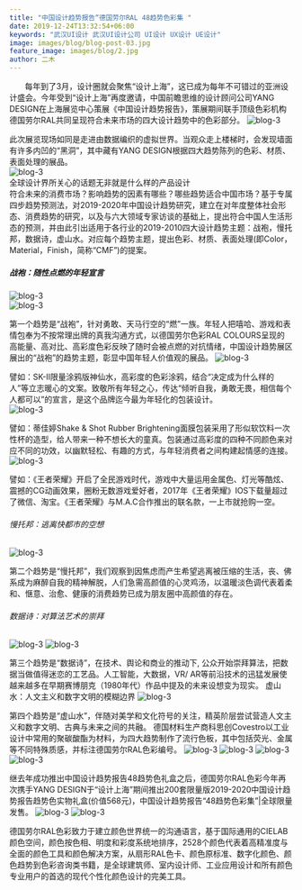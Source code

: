 ```yaml
---
title: "中国设计趋势报告“德国劳尔RAL 48趋势色彩集 "
date: 2019-12-24T13:32:54+06:00
keywords: "武汉UI设计 武汉UI设计公司 UI设计 UX设计 UE设计"
image: images/blog/blog-post-03.jpg
feature_image: images/blog/2.jpg
author: 二木
---
```

&nbsp;&nbsp;&nbsp;&nbsp;&nbsp;&nbsp;&nbsp;每年到了3月，设计圈就会聚焦“设计上海”，这已成为每年不可错过的亚洲设计盛会。今年受到“设计上海”再度邀请，中国前瞻思维的设计顾问公司YANG DESIGN在上海展览中心策展《中国设计趋势报告》，策展期间联手顶级色彩机构德国劳尔RAL共同呈现符合未来市场的四大设计趋势中的色彩部分。
![blog-3](/images/blog/3-1.jpg)   

此次展览现场如同是走进由数据编织的虚拟世界。当观众走上楼梯时，会发现墙面有许多内凹的“黑洞”，其中藏有YANG DESIGN根据四大趋势陈列的色彩、材质、表面处理的展品。  
![blog-3](/images/blog/3-2.jpg)   
全球设计界所关心的话题无非就是什么样的产品设计  
符合未来的消费市场？影响趋势的因素有哪些？哪些趋势适合中国市场？基于专属四步趋势预测法，对2019-2020年中国设计趋势研究，建立在对年度整体社会形态、消费趋势的研究，以及与六大领域专家访谈的基础上，提出符合中国人生活形态的预测，并由此引出适用于各行业的2019-2010四大设计趋势主题：战袍，慢托邦，数据诗，虚山水。对应每个趋势主题，提出色彩、材质、表面处理(即Color，Material，Finish，简称“CMF”)的提案。
##### 战袍：随性点燃的年轻宣言
![blog-3](/images/blog/3-3.jpg)   
![blog-3](/images/blog/3-4.jpg)

第一个趋势是“战袍”，针对勇敢、天马行空的“燃”一族。年轻人把嘻哈、游戏和表情包奉为不按常理出牌的真我沟通方式，以德国劳尔色彩RAL COLOURS呈现的高能量、高对比、高彩度色彩反映了随时会被点燃的对抗情绪，中国设计趋势展区展出的“战袍”的趋势主题，彰显中国年轻人价值观的展品。
![blog-3](/images/blog/3-5.jpg)  

譬如：SK-II限量涂鸦版神仙水，高彩度的色彩涂鸦，结合“决定成为什么样的人”等立志暖心的文案。致敬所有年轻之心，传达“倾听自我，勇敢无畏，相信每个人都可以”的宣言，是这个品牌迄今最为年轻化的包装设计。  
![blog-3](/images/blog/3-6.jpg) 

譬如：蒂佳婷Shake & Shot Rubber Brightening面膜包装采用了形似软饮料一次性杯的造型，给人带来一种不想长大的童真。包装通过高彩度的四种不同颜色来对应不同的功效，以幽默轻松、有趣的方式，与年轻消费者之间构建起情感的连接。
![blog-3](/images/blog/3-7.jpg)

譬如：《王者荣耀》开启了全民游戏时代，游戏中大量运用金属色、灯光等酷炫、震撼的CG动画效果，圈粉无数游戏爱好者，2017年《王者荣耀》IOS下载量超过了微信、淘宝。《王者荣耀》与M.A.C合作推出的联名款，一上市就抢购一空。
###### 慢托邦：逃离快都市的空想
![blog-3](/images/blog/3-8.jpg)

第二个趋势是“慢托邦”，我们观察到因焦虑而产生希望逃离被压缩的生活，丧、佛系成为麻醉自我的精神解脱，人们急需高颜值的心灵鸡汤，以温暖淡色调代表着柔和、惬意、治愈、健康的消费趋势已成为朋友圈中高颜值的存在。
###### 数据诗：对算法艺术的崇拜
![blog-3](/images/blog/3-9.jpg)
![blog-3](/images/blog/3-10.jpg)

 第三个趋势是“数据诗”，在技术、舆论和商业的推动下, 公众开始崇拜算法，把数据当做值得迷恋的工艺品。人工智能，大数据，VR/ AR等前沿技术的迅猛发展使越来越多在早期赛博朋克（1980年代）作品中提及的未来设想变为现实。
虚山水：人文主义和数字文明的模糊边界
![blog-3](/images/blog/3-11.jpg)

第四个趋势是“虚山水”，伴随对美学和文化符号的关注，精英阶层尝试营造人文主义和数字文明、古典与未来之间的共融。
德国材料生产商科思创Covestro以工业设计中常用的聚碳酸酯为材料，为四大趋势制作了流行色板，其中包括荧光、金属等不同特殊质感，并标注德国劳尔RAL色彩编号。
![blog-3](/images/blog/3-12.jpg)
![blog-3](/images/blog/3-13.jpg)
![blog-3](/images/blog/3-14.jpg)
![blog-3](/images/blog/3-15.jpg)

继去年成功推出中国设计趋势报告48趋势色礼盒之后，德国劳尔RAL色彩今年再次携手YANG DESIGN于“设计上海”期间推出200套限量版2019-2020中国设计趋势报告趋势色实物礼盒(价值568元)，中国设计趋势报告“48趋势色彩集”|全球限量发售。
![blog-3](/images/blog/3-16.jpg)
![blog-3](/images/blog/3-17.jpg)

德国劳尔RAL色彩致力于建立颜色世界统一的沟通语言，基于国际通用的CIELAB颜色空间，颜色按色相、明度和彩度系统地排序，2528个颜色代表着高精准度与全面的颜色工具和颜色解决方案，从扇形RAL色卡、颜色原标准、数字化颜色、颜色趋势到色彩咨询类书籍，是全球建筑师、室内设计师、工业应用设计和所有颜色专业用户的首选的现代个性化颜色设计的完美工具。
